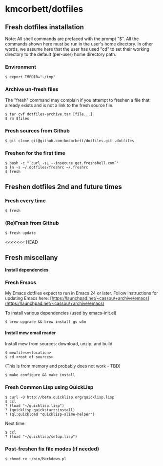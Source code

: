 # kmcorbett/dotfiles

## Fresh dotfiles installation

Note: All shell commands are prefaced with the prompt "$". All the
commands shown here must be run in the user's home directory. In other
words, we assume here that the user has used "cd" to set their working
directory to the default (per-user) home directory path.

### Environment

    $ export TMPDIR="~/tmp"

### Archive un-fresh files

The "fresh" command may complain if you attempt to freshen a file that
already exists and is not a link to the fresh source file.

    $ tar cvf dotfiles-archive.tar [file...]
    $ rm $files

### Fresh sources from Github

    $ git clone git@github.com:kmcorbett/dotfiles.git .dotfiles

### Freshen for the first time

    $ bash -c "`curl -sL --insecure get.freshshell.com`"
    $ ln -s ~/.dotfiles/freshrc ~/.freshrc
    $ fresh

## Freshen dotfiles 2nd and future times

### Fresh every time

    $ fresh

### (Re)Fresh from Github

    $ fresh update
<<<<<<< HEAD

## Fresh miscellany

#### Install dependencies

### Fresh Emacs

My Emacs dotfiles expect to run in Emacs 24 or later. Follow
instructions for updating Emacs here: 
[https://launchpad.net/~cassou/+archive/emacs](https://launchpad.net/~cassou/+archive/emacs)

To install various dependencies (used by emacs-init.el)

    $ brew upgrade && brew install gs w3m

#### Install mew email reader

Install mew from sources: download, unzip, and build

    $ mewfiles=<location>
    $ cd <root of sources>

(This is from memory and probably does not work - TBD)

    $ make configure && make install

### Fresh Common Lisp using QuickLisp

    $ curl -O http://beta.quicklisp.org/quicklisp.lisp
    $ ccl
    ? (load "~/quicklisp.lisp")
    ? (quicklisp-quickstart:install)
    ? (ql:quickload "quicklisp-slime-helper")

Next time:

    $ ccl
    ? (load "~/quicklisp/setup.lisp")
    
### Post-freshen fix file modes (if needed)

    $ chmod +x ~/bin/Markdown.pl
